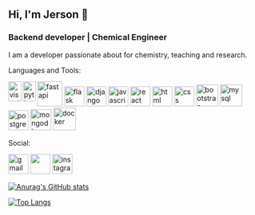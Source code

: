 ## Hi, I'm Jerson 👋
### Backend developer | Chemical Engineer

I am a developer passionate about for chemistry, teaching and research.

Languages and Tools:

<img align= "left" src='https://cdn.jsdelivr.net/gh/devicons/devicon/icons/vscode/vscode-original.svg' alt='visual studio code' width= "26px" height='40'>  <img align= "left" src='https://cdn.jsdelivr.net/gh/devicons/devicon/icons/python/python-original.svg' alt='python' width= "26px" height='40'>  <img src="https://cdn.jsdelivr.net/gh/devicons/devicon/icons/fastapi/fastapi-original-wordmark.svg" alt='fastapi' height='50'/>  <img src="https://cdn.jsdelivr.net/gh/devicons/devicon/icons/flask/flask-original.svg" alt='flask' height='40'/>
 <img src='https://cdn.jsdelivr.net/gh/devicons/devicon/icons/django/django-plain.svg' alt='django' height='40'>  <img src='https://cdn.jsdelivr.net/gh/devicons/devicon/icons/javascript/javascript-original.svg' alt='javascript' height='40'>  <img src='https://cdn.jsdelivr.net/gh/devicons/devicon/icons/react/react-original.svg' alt='react' height='40'>  <img src='https://cdn.jsdelivr.net/gh/devicons/devicon/icons/html5/html5-original.svg' alt='html' height='40'>  <img src='https://cdn.jsdelivr.net/gh/devicons/devicon/icons/css3/css3-original.svg' alt='css' height='40'>  <img src='https://cdn.jsdelivr.net/gh/devicons/devicon/icons/bootstrap/bootstrap-original.svg' alt='bootstrap' height='44'>  <img src='https://cdn.jsdelivr.net/gh/devicons/devicon/icons/mysql/mysql-original-wordmark.svg' alt='mysql' height='44'>  <img src='https://cdn.jsdelivr.net/gh/devicons/devicon/icons/postgresql/postgresql-original.svg' alt='postgre' height='40'>  <img src='https://cdn.jsdelivr.net/gh/devicons/devicon/icons/mongodb/mongodb-original-wordmark.svg' alt='mongodb' height='42'> <img src="https://cdn.jsdelivr.net/gh/devicons/devicon/icons/docker/docker-original-wordmark.svg" alt='docker' height='45'/>

Social:

[<img src='https://img.shields.io/badge/Gmail-D14836?style=for-the-badge&logo=gmail&logoColor=white' alt='gmail' height='40'>](mailto:jerson.mosquera.p@gmail.com)   [<img src='https://img.shields.io/badge/LinkedIn-0077B5?style=for-the-badge&logo=linkedin&logoColor=white' height='40'>](https://www.linkedin.com/in/jerson-mosquera-pretelt-623507a2/) [<img src='https://img.shields.io/badge/Instagram-E4405F?style=for-the-badge&logo=instagram&logoColor=white' alt='instagram' height='40'>](https://www.instagram.com/jemos26/)

[![Anurag's GitHub stats](https://github-readme-stats.vercel.app/api?username=jemosdev)](https://github.com/anuraghazra/github-readme-stats)

[![Top Langs](https://github-readme-stats.vercel.app/api/top-langs/?username=jemosdev&layout=compact)](https://github.com/anuraghazra/github-readme-stats)
